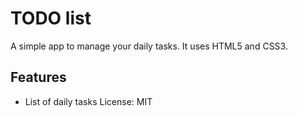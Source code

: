 # TODO list
A simple app to manage your daily tasks.
It uses HTML5 and CSS3.
## Features
* List of daily tasks
License: MIT
